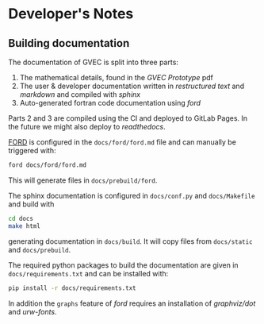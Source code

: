 # Developer's Notes

## Building documentation
The documentation of GVEC is split into three parts:
1) The mathematical details, found in the *GVEC Prototype* pdf
2) The user & developer documentation written in *restructured text* and *markdown* and compiled with *sphinx*
3) Auto-generated fortran code documentation using *ford*

Parts 2 and 3 are compiled using the CI and deployed to GitLab Pages. In the future we might also deploy to *readthedocs*.

[FORD](https://forddocs.readthedocs.io/en/latest/) is configured in the `docs/ford/ford.md` file and can manually be triggered with:
```bash
ford docs/ford/ford.md
```
This will generate files in `docs/prebuild/ford`.

The sphinx documentation is configured in `docs/conf.py` and `docs/Makefile` and build with
```bash
cd docs
make html
```
generating documentation in `docs/build`. It will copy files from `docs/static` and `docs/prebuild`.

The required python packages to build the documentation are given in `docs/requirements.txt` and can be installed with:
```bash
pip install -r docs/requirements.txt
```
In addition the `graphs` feature of *ford* requires an installation of *graphviz/dot* and *urw-fonts*.